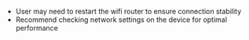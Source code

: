 - User may need to restart the wifi router to ensure connection stability
- Recommend checking network settings on the device for optimal performance